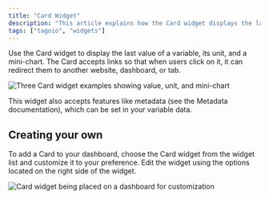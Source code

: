 ```yaml
---
title: "Card Widget"
description: "This article explains how the Card widget displays the latest value of a variable with its unit and a mini-chart, and how to add and customize the Card widget on a dashboard. It also notes that the widget supports variable metadata."
tags: ["tagoio", "widgets"]
---
```


Use the Card widget to display the last value of a variable, its unit, and a mini-chart. The Card accepts links so that when users click on it, it can redirect them to another website, dashboard, or tab.

![Three Card widget examples showing value, unit, and mini-chart](/docs_imagem/tagoio/card-widget-2.gif)

This widget also accepts features like metadata (see the Metadata documentation), which can be set in your variable data.

## Creating your own

To add a Card to your dashboard, choose the Card widget from the widget list and customize it to your preference. Edit the widget using the options located on the right side of the widget.

![Card widget being placed on a dashboard for customization](/docs_imagem/tagoio/card-widget-2.gif)